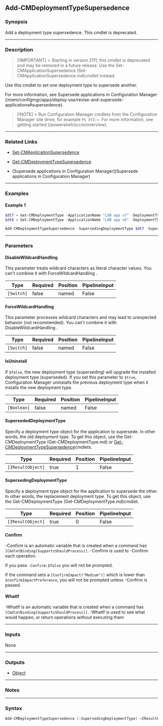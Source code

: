 Add-CMDeploymentTypeSupersedence
--------------------------------




### Synopsis
Add a deployment type supersedence. This cmdlet is deprecated.



---


### Description

> [!IMPORTANT] > Starting in version 2111, this cmdlet is deprecated and may be removed in a future release. Use the Set-CMApplicationSupersedence (Set-CMApplicationSupersedence.md)cmdlet instead.



Use this cmdlet to set one deployment type to supersede another.



For more information, see Supersede applications in Configuration Manager (/mem/configmgr/apps/deploy-use/revise-and-supersede-applications#supersedence).



> [!NOTE] > Run Configuration Manager cmdlets from the Configuration Manager site drive, for example `PS XYZ:>`. For more information, see getting started (/powershell/sccm/overview).



---


### Related Links
* [Set-CMApplicationSupersedence](Set-CMApplicationSupersedence)



* [Get-CMDeploymentTypeSupersedence](Get-CMDeploymentTypeSupersedence)



* [Supersede applications in Configuration Manager](Supersede applications in Configuration Manager)





---


### Examples
#### Example 1
```PowerShell
$dt7 = Get-CMDeploymentType -ApplicationName "LOB app v7" -DeploymentTypeName "Install"
$dt6 = Get-CMDeploymentType -ApplicationName "LOB app v6" -DeploymentTypeName "Install"

Add-CMDeploymentTypeSupersedence -SupersedingDeploymentType $dt7 -SupersededDeploymentType $dt6 -IsUninstall $true
```



---


### Parameters
#### **DisableWildcardHandling**

This parameter treats wildcard characters as literal character values. You can't combine it with ForceWildcardHandling .






|Type      |Required|Position|PipelineInput|
|----------|--------|--------|-------------|
|`[Switch]`|false   |named   |False        |



#### **ForceWildcardHandling**

This parameter processes wildcard characters and may lead to unexpected behavior (not recommended). You can't combine it with DisableWildcardHandling .






|Type      |Required|Position|PipelineInput|
|----------|--------|--------|-------------|
|`[Switch]`|false   |named   |False        |



#### **IsUninstall**

If `$false`, the new deployment type (superseding) will upgrade the installed deployment type (superseded). If you set this parameter to `$true`, Configuration Manager uninstalls the previous deployment type when it installs the new deployment type.






|Type       |Required|Position|PipelineInput|
|-----------|--------|--------|-------------|
|`[Boolean]`|false   |named   |False        |



#### **SupersededDeploymentType**

Specify a deployment type object for the application to supersede. In other words, the old deployment type. To get this object, use the Get-CMDeploymentType (Get-CMDeploymentType.md) or [Get-CMDeploymentTypeSupersedence](Get-CMDeploymentTypeSupersedence.md)cmdlets.






|Type             |Required|Position|PipelineInput|
|-----------------|--------|--------|-------------|
|`[IResultObject]`|true    |1       |False        |



#### **SupersedingDeploymentType**

Specify a deployment type object for the application to supersede the other. In other words, the replacement deployment type. To get this object, use the Get-CMDeploymentType (Get-CMDeploymentType.md)cmdlet.






|Type             |Required|Position|PipelineInput|
|-----------------|--------|--------|-------------|
|`[IResultObject]`|true    |0       |False        |



#### **Confirm**
-Confirm is an automatic variable that is created when a command has ```[CmdletBinding(SupportsShouldProcess)]```.
-Confirm is used to -Confirm each operation.

If you pass ```-Confirm:$false``` you will not be prompted.


If the command sets a ```[ConfirmImpact("Medium")]``` which is lower than ```$confirmImpactPreference```, you will not be prompted unless -Confirm is passed.

#### **WhatIf**
-WhatIf is an automatic variable that is created when a command has ```[CmdletBinding(SupportsShouldProcess)]```.
-WhatIf is used to see what would happen, or return operations without executing them


---


### Inputs
None





---


### Outputs
* [Object](https://learn.microsoft.com/en-us/dotnet/api/System.Object)






---


### Notes




---


### Syntax
```PowerShell
Add-CMDeploymentTypeSupersedence [-SupersedingDeploymentType] <IResultObject> [-SupersededDeploymentType] <IResultObject> [-DisableWildcardHandling] [-ForceWildcardHandling] [-IsUninstall <Boolean>] [-Confirm] [-WhatIf] [<CommonParameters>]
```
